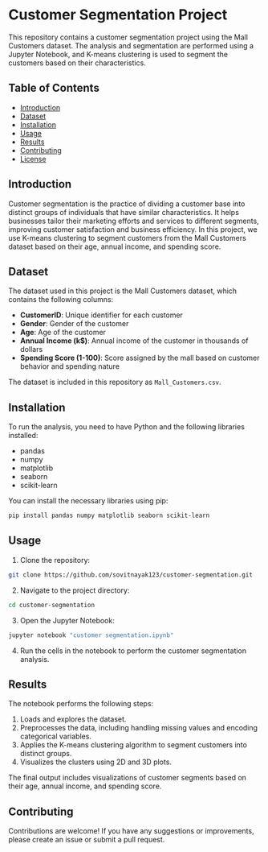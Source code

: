 # Customer Segmentation Project

This repository contains a customer segmentation project using the Mall Customers dataset. The analysis and segmentation are performed using a Jupyter Notebook, and K-means clustering is used to segment the customers based on their characteristics.

## Table of Contents
- [Introduction](#introduction)
- [Dataset](#dataset)
- [Installation](#installation)
- [Usage](#usage)
- [Results](#results)
- [Contributing](#contributing)
- [License](#license)

## Introduction
Customer segmentation is the practice of dividing a customer base into distinct groups of individuals that have similar characteristics. It helps businesses tailor their marketing efforts and services to different segments, improving customer satisfaction and business efficiency. In this project, we use K-means clustering to segment customers from the Mall Customers dataset based on their age, annual income, and spending score.

## Dataset
The dataset used in this project is the Mall Customers dataset, which contains the following columns:
- **CustomerID**: Unique identifier for each customer
- **Gender**: Gender of the customer
- **Age**: Age of the customer
- **Annual Income (k$)**: Annual income of the customer in thousands of dollars
- **Spending Score (1-100)**: Score assigned by the mall based on customer behavior and spending nature

The dataset is included in this repository as `Mall_Customers.csv`.

## Installation
To run the analysis, you need to have Python and the following libraries installed:
- pandas
- numpy
- matplotlib
- seaborn
- scikit-learn

You can install the necessary libraries using pip:

```bash
pip install pandas numpy matplotlib seaborn scikit-learn
```

## Usage
1. Clone the repository:
```bash
git clone https://github.com/sovitnayak123/customer-segmentation.git
```
2. Navigate to the project directory:
```bash
cd customer-segmentation
```
3. Open the Jupyter Notebook:
```bash
jupyter notebook "customer segmentation.ipynb"
```
4. Run the cells in the notebook to perform the customer segmentation analysis.

## Results
The notebook performs the following steps:
1. Loads and explores the dataset.
2. Preprocesses the data, including handling missing values and encoding categorical variables.
3. Applies the K-means clustering algorithm to segment customers into distinct groups.
4. Visualizes the clusters using 2D and 3D plots.

The final output includes visualizations of customer segments based on their age, annual income, and spending score.

## Contributing
Contributions are welcome! If you have any suggestions or improvements, please create an issue or submit a pull request.



